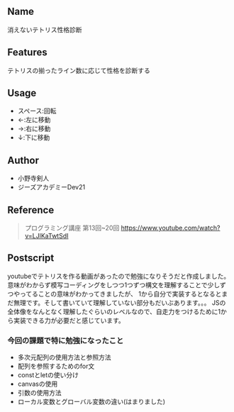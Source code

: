 ## Name
消えないテトリス性格診断

## Features
テトリスの揃ったライン数に応じて性格を診断する

## Usage 
* スペース:回転
* ←:左に移動
* →:右に移動
* ↓:下に移動

## Author
* 小野寺剣人
* ジーズアカデミーDev21
 
## Reference
>プログラミング講座 第13回~20回
>https://www.youtube.com/watch?v=LJlKaTwtSdI

## Postscript
youtubeでテトリスを作る動画があったので勉強になりそうだと作成しました。
意味がわからず模写コーディングをしつつ1つずつ構文を理解することで少しずつやってることの意味がわかってきましたが、
1から自分で実装するとなるとまだ無理です。そして書いていて理解していない部分もだいぶあります。。。
JSの全体像をなんとなく理解したぐらいのレベルなので、自走力をつけるために1から実装できる力が必要だと感じています。

### 今回の課題で特に勉強になったこと
* 多次元配列の使用方法と参照方法
* 配列を参照するためのfor文
* constとletの使い分け
* canvasの使用
* 引数の使用方法
* ローカル変数とグローバル変数の違い(はまりました)
